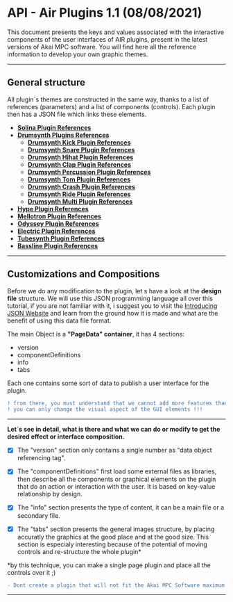 # API - Air Plugins 1.1 (08/08/2021) 

This document presents the keys and values associated with the interactive components of the user interfaces of AIR plugins, present in the latest versions of Akai MPC software. You will find here all the reference information to develop your own graphic themes.

---

## General structure

All plugin´s themes are constructed in the same way, thanks to a list of references (parameters) and a list of components (controls). Each plugin then has a JSON file which links these elements.

- **[Solina Plugin References](API-AIR-SOLINA.md)**
- **[Drumsynth Plugins References]()**
    - **[Drumsynth Kick Plugin References]()**
    - **[Drumsynth Snare Plugin References]()**
    - **[Drumsynth Hihat Plugin References]()**
    - **[Drumsynth Clap Plugin References]()**
    - **[Drumsynth Percussion Plugin References]()**
    - **[Drumsynth Tom Plugin References]()**
    - **[Drumsynth Crash Plugin References]()**
    - **[Drumsynth Ride Plugin References]()**
    - **[Drumsynth Multi Plugin References]()**
- **[Hype Plugin References]()**
- **[Mellotron Plugin References]()**
- **[Odyssey Plugin References]()**
- **[Electric Plugin References]()**
- **[Tubesynth Plugin References]()**
- **[Bassline Plugin References]()**

---

## Customizations and Compositions

Before we do any modification to the plugin, let s have a look at the **design file** structure. We will use this JSON programming language all over this tutorial, if you are not familiar with it, i suggest you to visit the [Introducing JSON Website](https://www.json.org/json-en.html) and learn from the ground how it is made and what are the benefit of using this data file format.

The main Object is a **"PageData" container**, it has 4 sections:
- version
- componentDefinitions
- info
- tabs

Each one contains some sort of data to publish a user interface for the plugin.
```diff 
! from there, you must understand that we cannot add more features than it has before
! you can only change the visual aspect of the GUI elements !!!
```

---

**Let´s see in detail, what is there and what we can do or modify to get the desired effect or interface composition.**

- [x] The "version" section only contains a single number as "data object referencing tag".

- [x] The "componentDefinitions" first load some external files as libraries, then describe all the components or graphical elements on the plugin that do an action or interaction with the user. It is based on key-value relationship by design.

- [x] The "info" section presents the type of content, it can be a main file or a secondary file.

- [x] The "tabs" section presents the general images structure, by placing accuratly the graphics at the good place and at the good size. This section is especialy interesting because of the potential of moving controls and re-structure the whole plugin*

*by this technique, you can make a single page plugin and place all the controls over it ;)
```diff 
- Dont create a plugin that will not fit the Akai MPC Software maximum dimensions in pixels > 1280x629px
```
---
